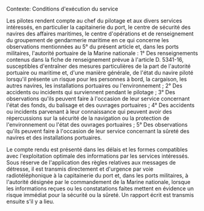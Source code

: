 Contexte: Conditions d'exécution du service

Les pilotes rendent compte au chef du pilotage et aux divers services intéressés, en particulier la capitainerie du port, le centre de sécurité des navires des affaires maritimes, le centre d'opérations et de renseignement du groupement de gendarmerie maritime en ce qui concerne les observations mentionnées au 5° du présent article et, dans les ports militaires, l'autorité portuaire de la Marine nationale : 1° Des renseignements contenus dans la fiche de renseignement prévue à l'article D. 5341-16, susceptibles d'entraîner des mesures particulières de la part de l'autorité portuaire ou maritime et, d'une manière générale, de l'état du navire piloté lorsqu'il présente un risque pour les personnes à bord, la cargaison, les autres navires, les installations portuaires ou l'environnement ; 2° Des accidents ou incidents qui surviennent pendant le pilotage ; 3° Des observations qu'ils peuvent faire à l'occasion de leur service concernant l'état des fonds, du balisage et des ouvrages portuaires ; 4° Des accidents ou incidents parvenant à leur connaissance qui peuvent avoir des répercussions sur la sécurité de la navigation ou la protection de l'environnement ou l'état des ouvrages portuaires ; 5° Des observations qu'ils peuvent faire à l'occasion de leur service concernant la sûreté des navires et des installations portuaires.

Le compte rendu est présenté dans les délais et les formes compatibles avec l'exploitation optimale des informations par les services intéressés. Sous réserve de l'application des règles relatives aux messages de détresse, il est transmis directement et d'urgence par voie radiotéléphonique à la capitainerie du port et, dans les ports militaires, à l'autorité désignée par le commandement de la Marine nationale, lorsque les informations reçues ou les constatations faites mettent en évidence un risque immédiat pour la sécurité ou la sûreté. Un rapport écrit est transmis ensuite s'il y a lieu.